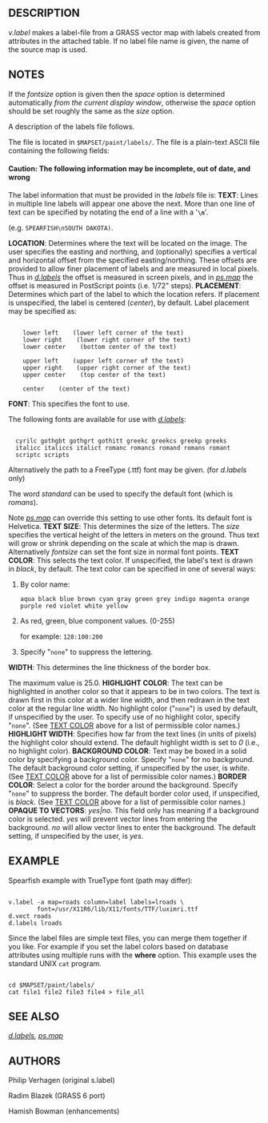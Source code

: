 
## DESCRIPTION

*v.label* makes a label-file from a GRASS vector map
with labels created from attributes in the attached table.
If no label file name is given, the name of the source map is used.

## NOTES

If the *fontsize* option is given then the *space* option
is determined automatically *from the current display window*,
otherwise the *space* option should be set roughly the same
as the *size* option.

A description of the labels file follows.

The file is located in `$MAPSET/paint/labels/`.
The file is a plain-text ASCII file containing the following fields:

#### Caution: The following information may be incomplete, out of date, and wrong

The label information that must be provided in the *labels* file is:
**TEXT**:
Lines in multiple line labels will appear one above the next.
More than one line of text can be specified by notating the end of a
line with a '**`\n`**'.

(e.g. `SPEARFISH\nSOUTH DAKOTA)`.

**LOCATION**:
Determines where the text will be located on the
image. The user specifies the easting and northing, and
(optionally) specifies a vertical and horizontal
offset from the specified easting/northing.
These offsets are provided to allow finer placement of labels and
are measured in local pixels. Thus in
[*d.labels*](d.labels.html) the offset is
measured in screen pixels, and in [*ps.map*](ps.map.html)
the offset is measured in PostScript points (i.e. 1/72" steps).
**PLACEMENT**:
Determines which part of the label to which the
location refers. If placement is unspecified, the label is
centered (*center*), by default. Label placement
may be specified as:

```

    lower left    (lower left corner of the text)
    lower right    (lower right corner of the text)
    lower center    (bottom center of the text)

    upper left    (upper left corner of the text)
    upper right    (upper right corner of the text)
    upper center    (top center of the text)

    center    (center of the text)

```

**FONT**:
This specifies the font to use.

The following fonts are available for use with
[*d.labels*](d.labels.html):

```

  cyrilc gothgbt gothgrt gothitt greekc greekcs greekp greeks
  italicc italiccs italict romanc romancs romand romans romant
  scriptc scripts

```

Alternatively the path to a FreeType (.ttf) font may be given.
(for *d.labels* only)

The word *standard* can be used to specify the default font
(which is *romans*).

Note [*ps.map*](ps.map.html) can override this setting
to use other fonts. Its default font is Helvetica.
**TEXT SIZE**:
This determines the size of the letters. The *size*
specifies the vertical height of the letters in meters on
the ground. Thus text will grow or shrink depending on the
scale at which the map is drawn.
Alternatively *fontsize* can set the font size in normal font points.
**TEXT COLOR**:
This selects the text color. If unspecified, the
label's text is drawn in *black*, by default. The
text color can be specified in one of several ways:

1. By color name:

   `aqua black blue brown cyan gray green grey indigo
   magenta orange purple red violet white yellow`
2. As red, green, blue component values. (0-255)

   for example: `128:100:200`
4. Specify "`none`" to suppress the lettering.

**WIDTH**:
This determines the line thickness of the border box.

The maximum value is 25.0.
**HIGHLIGHT COLOR**:
The text can be highlighted in another color so that it
appears to be in two colors. The text is drawn first in
this color at a wider line width, and then redrawn in the
text color at the regular line width. No highlight color
("`none`") is used by default, if unspecified by the
user. To specify use of no highlight color, specify
"`none`".
(See [TEXT COLOR](#textcolor)
above for a list of permissible color names.)
**HIGHLIGHT WIDTH**:
Specifies how far from the text lines (in units of
pixels) the highlight color should extend. The default
highlight width is set to *0* (i.e., no highlight
color).
**BACKGROUND COLOR**:
Text may be boxed in a solid color by specifying a background color.
Specify "`none`" for no background. The default background color
setting, if unspecified by the user, is *white*.
(See [TEXT COLOR](#textcolor)
above for a list of permissible color names.)
**BORDER COLOR**:
Select a color for the border around the background.
Specify "`none`" to suppress the border.
The default border color used, if unspecified, is *black*.
(See [TEXT COLOR](#textcolor)
above for a list of permissible color names.)
**OPAQUE TO VECTORS**:
*yes|no*. This field only has meaning if a
background color is selected. *yes* will prevent
vector lines from entering the background. *no*
will allow vector lines to enter the background. The
default setting, if unspecified by the user, is
*yes*.

## EXAMPLE

Spearfish example with TrueType font (path may differ):

```

v.label -a map=roads column=label labels=lroads \
        font=/usr/X11R6/lib/X11/fonts/TTF/luximri.ttf
d.vect roads
d.labels lroads

```

Since the label files are simple text files, you can merge them together
if you like. For example if you set the label colors based on database
attributes using multiple runs with the **where** option.
This example uses the standard UNIX `cat` program.

```

cd $MAPSET/paint/labels/
cat file1 file2 file3 file4 > file_all

```

## SEE ALSO

*[d.labels](d.labels.html),
[ps.map](ps.map.html)*

## AUTHORS

Philip Verhagen (original s.label)

Radim Blazek (GRASS 6 port)

Hamish Bowman (enhancements)
